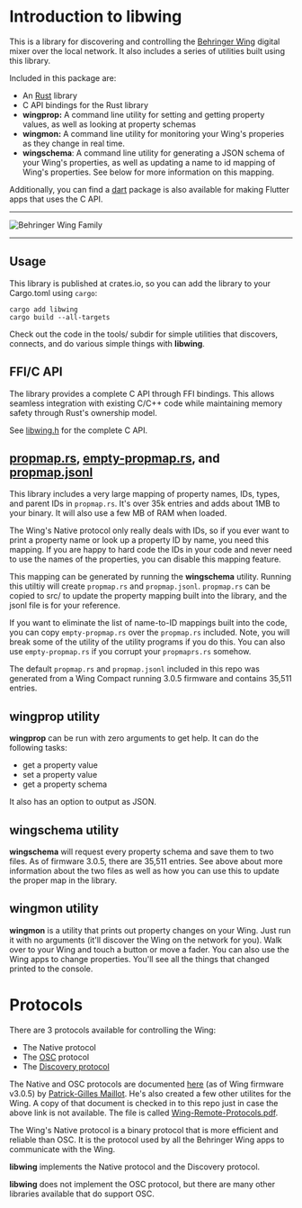 # Introduction to libwing

This is a library for discovering and controlling the [Behringer
Wing](https://www.behringer.com/behringer/wing) digital mixer over the local
network. It also includes a series of utilities built using this library.

Included in this package are:

- An [Rust](https://rustlang.org) library
- C API bindings for the Rust library
- <b>wingprop:</b> A command line utility for setting and getting property values, as well as looking at property schemas
- <b>wingmon:</b> A command line utility for monitoring your Wing's properies as they change in real time.
- <b>wingschema</b>: A command line utility for generating a JSON schema of your
  Wing's properties, as well as updating a name to id mapping of Wing's
  properties. See below for more information on this mapping.

Additionally, you can find a [dart](https://dart.dev) package is also available for making Flutter apps that uses the C API.

-------

![Behringer Wing Family](wing.jpg)

-------

## Usage

This library is published at crates.io, so you can add the library to your Cargo.toml using `cargo`:
```
cargo add libwing
cargo build --all-targets
```

Check out the code in the tools/ subdir for simple utilities that discovers,
connects, and do various simple things with **libwing**.

## FFI/C API

The library provides a complete C API through FFI bindings. This allows
seamless integration with existing C/C++ code while maintaining memory safety
through Rust's ownership model.

See [libwing.h](libwing.h) for the complete C API.

## [propmap.rs](src/propmap.rs), [empty-propmap.rs](src/empty-propmap.rs), and [propmap.jsonl](propmap.jsonl)

This library includes a very large mapping of property names, IDs, types, and
parent IDs in `propmap.rs`. It's over 35k entries and adds about 1MB to your
binary. It will also use a few MB of RAM when loaded.

The Wing's Native protocol only really deals with IDs, so if you ever want to
print a property name or look up a property ID by name, you need this mapping.
If you are happy to hard code the IDs in your code and never need to use the
names of the properties, you can disable this mapping feature.

This mapping can be generated by running the **wingschema** utility. Running
this utiltiy will create `propmap.rs` and `propmap.jsonl`. `propmap.rs` can be
copied to src/ to update the property mapping built into the library, and the
jsonl file is for your reference.

If you want to eliminate the list of name-to-ID mappings built into the code,
you can copy `empty-propmap.rs` over the `propmap.rs` included. Note, you will
break some of the utility of the utility programs if you do this. You can also
use `empty-propmap.rs` if you corrupt your `propmaprs.rs` somehow.

The default `propmap.rs` and `propmap.jsonl` included in this repo was
generated from a Wing Compact running 3.0.5 firmware and contains 35,511
entries.


## wingprop utility

**wingprop** can be run with zero arguments to get help. It can do the following tasks:

- get a property value
- set a property value
- get a property schema

It also has an option to output as JSON.

## wingschema utility

**wingschema** will request every property schema and save them to two files.
As of firmware 3.0.5, there are 35,511 entries. See above about more
information about the two files as well as how you can use this to update the
proper map in the library.

## wingmon utility

**wingmon** is a utility that prints out property changes on your Wing. Just
run it with no arguments (it'll discover the Wing on the network for you). Walk
over to your Wing and touch a button or move a fader. You can also use the Wing
apps to change properties. You'll see all the things that changed printed to
the console.


# Protocols

There are 3 protocols available for controlling the Wing:

- The Native protocol
- The [OSC](https://en.wikipedia.org/wiki/Open_Sound_Control) protocol
- The [Discovery protocol](Discovery.md)

The Native and OSC protocols are documented
[here](https://cdn.mediavalet.com/aunsw/musictribe/mzolJdOzu0WZG59pX2LDkA/drJQVBUjakq76Xn2GcaT0Q/Original/WING%20Remote%20Protocols%20v3.0.5.pdf)
(as of Wing firmware v3.0.5) by [Patrick-Gilles Maillot](https://github.com/pmaillot). He's also created a few other utilites for the Wing.
A copy of that document is checked in to
this repo just in case the above link is not available. The file is called
[Wing-Remote-Protocols.pdf](Wing-Remote-Protocols.pdf).

The Wing's Native protocol is a binary protocol that is more efficient and reliable
than OSC. It is the protocol used by all the Behringer Wing apps to communicate
with the Wing.

**libwing** implements the Native protocol and the Discovery protocol.

**libwing** does not implement the OSC protocol, but there are many other
libraries available that do support OSC.

